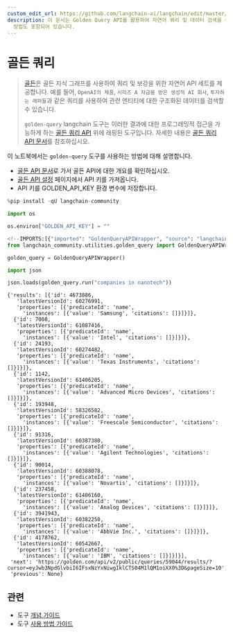 ```yaml
---
custom_edit_url: https://github.com/langchain-ai/langchain/edit/master/docs/docs/integrations/tools/golden_query.ipynb
description: 이 문서는 Golden Query API를 활용하여 자연어 쿼리 및 데이터 검색을 수행하는 방법을 설명합니다. API 키 설정
  방법도 포함되어 있습니다.
---
```


# 골든 쿼리

> [골든](https://golden.com)은 골든 지식 그래프를 사용하여 쿼리 및 보강을 위한 자연어 API 세트를 제공합니다. 예를 들어, `OpenAI의 제품`, `시리즈 A 자금을 받은 생성적 AI 회사`, `투자하는 래퍼들`과 같은 쿼리를 사용하여 관련 엔티티에 대한 구조화된 데이터를 검색할 수 있습니다.
> 
> `golden-query` langchain 도구는 이러한 결과에 대한 프로그래밍적 접근을 가능하게 하는 [골든 쿼리 API](https://docs.golden.com/reference/query-api) 위에 래핑된 도구입니다.
자세한 내용은 [골든 쿼리 API 문서](https://docs.golden.com/reference/query-api)를 참조하십시오.

이 노트북에서는 `golden-query` 도구를 사용하는 방법에 대해 설명합니다.

- [골든 API 문서](https://docs.golden.com/)로 가서 골든 API에 대한 개요를 확인하십시오.
- [골든 API 설정](https://golden.com/settings/api) 페이지에서 API 키를 가져옵니다.
- API 키를 GOLDEN_API_KEY 환경 변수에 저장합니다.

```python
%pip install -qU langchain-community
```


```python
import os

os.environ["GOLDEN_API_KEY"] = ""
```


```python
<!--IMPORTS:[{"imported": "GoldenQueryAPIWrapper", "source": "langchain_community.utilities.golden_query", "docs": "https://api.python.langchain.com/en/latest/utilities/langchain_community.utilities.golden_query.GoldenQueryAPIWrapper.html", "title": "Golden Query"}]-->
from langchain_community.utilities.golden_query import GoldenQueryAPIWrapper
```


```python
golden_query = GoldenQueryAPIWrapper()
```


```python
import json

json.loads(golden_query.run("companies in nanotech"))
```


```output
{'results': [{'id': 4673886,
   'latestVersionId': 60276991,
   'properties': [{'predicateId': 'name',
     'instances': [{'value': 'Samsung', 'citations': []}]}]},
  {'id': 7008,
   'latestVersionId': 61087416,
   'properties': [{'predicateId': 'name',
     'instances': [{'value': 'Intel', 'citations': []}]}]},
  {'id': 24193,
   'latestVersionId': 60274482,
   'properties': [{'predicateId': 'name',
     'instances': [{'value': 'Texas Instruments', 'citations': []}]}]},
  {'id': 1142,
   'latestVersionId': 61406205,
   'properties': [{'predicateId': 'name',
     'instances': [{'value': 'Advanced Micro Devices', 'citations': []}]}]},
  {'id': 193948,
   'latestVersionId': 58326582,
   'properties': [{'predicateId': 'name',
     'instances': [{'value': 'Freescale Semiconductor', 'citations': []}]}]},
  {'id': 91316,
   'latestVersionId': 60387380,
   'properties': [{'predicateId': 'name',
     'instances': [{'value': 'Agilent Technologies', 'citations': []}]}]},
  {'id': 90014,
   'latestVersionId': 60388078,
   'properties': [{'predicateId': 'name',
     'instances': [{'value': 'Novartis', 'citations': []}]}]},
  {'id': 237458,
   'latestVersionId': 61406160,
   'properties': [{'predicateId': 'name',
     'instances': [{'value': 'Analog Devices', 'citations': []}]}]},
  {'id': 3941943,
   'latestVersionId': 60382250,
   'properties': [{'predicateId': 'name',
     'instances': [{'value': 'AbbVie Inc.', 'citations': []}]}]},
  {'id': 4178762,
   'latestVersionId': 60542667,
   'properties': [{'predicateId': 'name',
     'instances': [{'value': 'IBM', 'citations': []}]}]}],
 'next': 'https://golden.com/api/v2/public/queries/59044/results/?cursor=eyJwb3NpdGlvbiI6IFsxNzYxNiwgIklCTS04M1lQM1oiXX0%3D&pageSize=10',
 'previous': None}
```


## 관련

- 도구 [개념 가이드](/docs/concepts/#tools)
- 도구 [사용 방법 가이드](/docs/how_to/#tools)